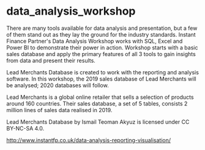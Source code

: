 # data_analysis_workshop

There are many tools available for data analysis and presentation, but a few of them stand out as they lay the ground for the industry standards. 
Instant Finance Partner's Data Analysis Workshop works with SQL, Excel and Power BI to demonstrate their power in action. 
Workshop starts with a basic sales database and apply the primary features of all 3 tools to gain insights from data and present their results. 

Lead Merchants Database is created to work with the reporting and analysis software. 
In this workshop, the 2019 sales database of Lead Merchants will be analysed; 2020 databases will follow.

Lead Merchants is a global online retailer that sells a selection of products around 160 countries. 
Their sales database, a set of 5 tables, consists 2 million lines of sales data realised in 2019.

Lead Merchants Database by Ismail Teoman Akyuz is licensed under CC BY-NC-SA 4.0.

http://www.instantfp.co.uk/data-analysis-reporting-visualisation/
